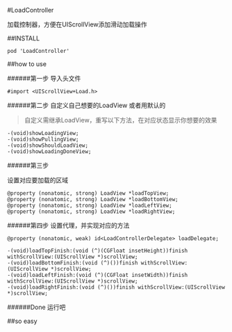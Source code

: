 #LoadController

加载控制器，方便在UIScrollView添加滑动加载操作

##INSTALL

    pod 'LoadController'

##how to use

######第一步
导入头文件

    #import <UIScrollView+Load.h>

######第二步
自定义自己想要的LoadView 或者用默认的

>自定义需继承LoadView，重写以下方法，在对应状态显示你想要的效果

    -(void)showLoadingView;
    -(void)showPullingView;
    -(void)showShouldLoadView;
    -(void)showLoadingDoneView;
######第三步

设置对应要加载的区域

    @property (nonatomic, strong) LoadView *loadTopView;
    @property (nonatomic, strong) LoadView *loadBottomView;
    @property (nonatomic, strong) LoadView *loadLeftView;
    @property (nonatomic, strong) LoadView *loadRightView;

######第四步
设置代理，并实现对应的方法

    @property (nonatomic, weak) id<LoadControllerDelegate> loadDelegate;

    -(void)loadTopFinish:(void (^)(CGFloat insetHeight))finish withScrollView:(UIScrollView *)scrollView;
    -(void)loadBottomFinish:(void (^)())finish withScrollView:(UIScrollView *)scrollView;
    -(void)loadLeftFinish:(void (^)(CGFloat insetWidth))finish withScrollView:(UIScrollView *)scrollView;
    -(void)loadRightFinish:(void (^)())finish withScrollView:(UIScrollView *)scrollView;
######Done
运行吧

##so easy
